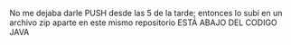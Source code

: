No me dejaba darle PUSH desde las 5 de la tarde; entonces lo subí en un archivo zip aparte en este mismo repositorio
ESTÁ ABAJO DEL CODIGO JAVA








